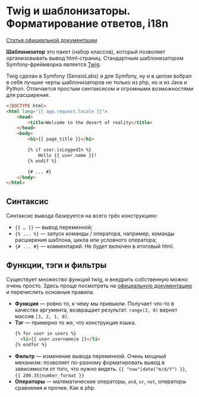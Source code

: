 Twig и шаблонизаторы. Форматирование ответов, i18n
==================================================

[Статья официальной документации](https://symfony.com/doc/current/templates.html)

**Шаблонизатор** это пакет (набор классов), который позволяет организовывать вывод html-страниц. Стандартным шаблонизатором Symfony-фреймворка является [Twig](https://twig.symfony.com/).

Twig сделан в Symfony (SensioLabs) и для Symfony, ну и в целом вобрал в себя лучшие черты шаблонизаторов не только из php, но и из Java и Python. Отличается простым синтаксисом и огромными возможностями для расширения.

```html
<!DOCTYPE html>
<html lang="{{ app.request.locale }}">
    <head>
        <title>Welcome to the desert of reality</title>
    </head>
    <body>
        <h1>{{ page_title }}</h1>

        {% if user.isLoggedIn %}
            Hello {{ user.name }}!
        {% endif %}

        {# ... #}
    </body>
</html>
```

Синтаксис
---------

Синтаксис вывода базируется на всего трёх конструкциях:

- `{{ … }}` — вывод переменной;
- `{% ... %}` — запуск команды / оператора, например, команды расширения шаблона, цикла или условного оператора;
- `{# ... #}` — комментарий. Не будет включен в итоговый html.

Функции, тэги и фильтры
-----------------------

Существует множество функций twig, и внедрить собственную можно очень просто. Здесь проще посмотреть на [официальную документацию](https://twig.symfony.com/doc/3.x/) и перечислить основные правила.

- **Функция** — ровно то, к чему мы привыкли. Получает что-то в качестве аргумента, возвращает результат. `range(3, 0)` вернет массив `[3, 2, 1, 0]`.
- **Тэг** — примерно то же, что конструкция языка. 
    ```html
    {% for user in users %}
      <li>{{ user.username|e }}</li>
    {% endfor %}
   ```
- **Фильтр** — изменение вывода переменной. Очень мощный механизм: позволяет по-разному форматировать вывод в зависимости от того, что нужно видеть. `{{ "now"|date("m/d/Y") }}`, `{{ 200.35|number_format }}`
- **Операторы** — математические операторы, `and`, `or`, `not`, операторы сравнения и прочее. Как в php.



